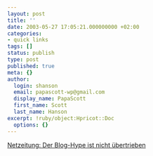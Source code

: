 ```yaml
---
layout: post
title: ''
date: 2003-05-27 17:05:21.000000000 +02:00
categories:
- quick links
tags: []
status: publish
type: post
published: true
meta: {}
author:
  login: shanson
  email: papascott-wp@gmail.com
  display_name: PapaScott
  first_name: Scott
  last_name: Hanson
excerpt: !ruby/object:Hpricot::Doc
  options: {}
---
```

<p><a title="Interview with BlogTalk organizer Thomas N. Burg" href="http://www.netzeitung.de/servlets/page?section=926&item=241136">Netzeitung: Der Blog-Hype ist nicht übertrieben</a></p>
